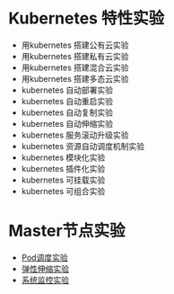 
# Kubernetes 特性实验
 * 用kubernetes 搭建公有云实验
 * 用kubernetes 搭建私有云实验
 * 用kubernetes 搭建混合云实验
 * 用kubernetes 搭建多态云实验
 * kubernetes 自动部署实验
 * kubernetes 自动重启实验
 * kubernetes 自动复制实验
 * kubernetes 自动伸缩实验
 * kubernetes 服务滚动升级实验
 * kubernetes 资源自动调度机制实验
 * kubernetes 模块化实验
 * kubernetes 插件化实验
 * kubernetes 可挂载实验
 * kubernetes 可组合实验
 
# Master节点实验

* [Pod调度实验]()
* [弹性伸缩实验]()
* [系统监控实验]()

 
